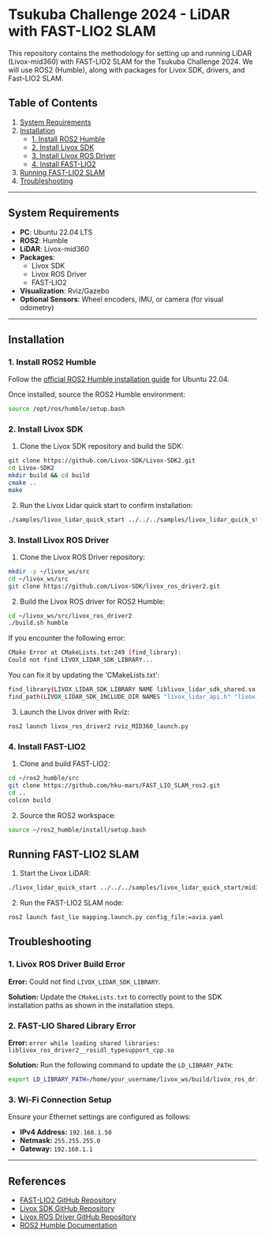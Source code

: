 # Tsukuba Challenge 2024 - LiDAR with FAST-LIO2 SLAM

This repository contains the methodology for setting up and running LiDAR (Livox-mid360) with FAST-LIO2 SLAM for the Tsukuba Challenge 2024. We will use ROS2 (Humble), along with packages for Livox SDK, drivers, and Fast-LIO2 SLAM.

## Table of Contents
1. [System Requirements](#system-requirements)
2. [Installation](#installation)
    - [1. Install ROS2 Humble](#install-ros2-humble)
    - [2. Install Livox SDK](#install-livox-sdk)
    - [3. Install Livox ROS Driver](#install-livox-ros-driver)
    - [4. Install FAST-LIO2](#install-fast-lio2)
3. [Running FAST-LIO2 SLAM](#running-fast-lio2-slam)
4. [Troubleshooting](#troubleshooting)

---

## System Requirements
- **PC**: Ubuntu 22.04 LTS
- **ROS2**: Humble
- **LiDAR**: Livox-mid360
- **Packages**:
  - Livox SDK
  - Livox ROS Driver
  - FAST-LIO2
- **Visualization**: Rviz/Gazebo
- **Optional Sensors**: Wheel encoders, IMU, or camera (for visual odometry)

---

## Installation

### 1. Install ROS2 Humble
Follow the [official ROS2 Humble installation guide](https://docs.ros.org/en/humble/Installation.html) for Ubuntu 22.04.

Once installed, source the ROS2 Humble environment:

```bash
source /opt/ros/humble/setup.bash
 ```

### 2. Install Livox SDK
1. Clone the Livox SDK repository and build the SDK:

```bash
git clone https://github.com/Livox-SDK/Livox-SDK2.git
cd Livox-SDK2
mkdir build && cd build
cmake ..
make
 ```

2. Run the Livox Lidar quick start to confirm installation:

```bash
./samples/livox_lidar_quick_start ../../../samples/livox_lidar_quick_start/mid360_config.json
 ```

### 3. Install Livox ROS Driver

1. Clone the Livox ROS Driver repository:
  ```bash
mkdir -p ~/livox_ws/src
cd ~/livox_ws/src
git clone https://github.com/Livox-SDK/livox_ros_driver2.git
 ```

2. Build the Livox ROS driver for ROS2 Humble:

  ```bash
cd ~/livox_ws/src/livox_ros_driver2
./build.sh humble
 ```

If you encounter the following error:

  ```bash
CMake Error at CMakeLists.txt:249 (find_library): 
Could not find LIVOX_LIDAR_SDK_LIBRARY...
 ```

You can fix it by updating the 'CMakeLists.txt':
  ```bash
find_library(LIVOX_LIDAR_SDK_LIBRARY NAME liblivox_lidar_sdk_shared.so PATHS /home/your_username/Livox-SDK2/build/sdk_core REQUIRED)
find_path(LIVOX_LIDAR_SDK_INCLUDE_DIR NAMES "livox_lidar_api.h" "livox_lidar_def.h" PATHS /home/your_username/Livox-SDK2/include REQUIRED)
 ```

3. Launch the Livox driver with Rviz:
```bash
ros2 launch livox_ros_driver2 rviz_MID360_launch.py
 ```

### 4. Install FAST-LIO2
1. Clone and build FAST-LIO2:
```bash
cd ~/ros2_humble/src
git clone https://github.com/hku-mars/FAST_LIO_SLAM_ros2.git
cd ..
colcon build
 ```
2. Source the ROS2 workspace:
```bash
source ~/ros2_humble/install/setup.bash
 ```

## Running FAST-LIO2 SLAM
1. Start the Livox LiDAR:

  ```bash
./livox_lidar_quick_start ../../../samples/livox_lidar_quick_start/mid360_config.json
 ```

2. Run the FAST-LIO2 SLAM node:

  ```bash
ros2 launch fast_lio mapping.launch.py config_file:=avia.yaml
 ```
## Troubleshooting

### 1. **Livox ROS Driver Build Error**
   **Error:** Could not find `LIVOX_LIDAR_SDK_LIBRARY`.

   **Solution:** Update the `CMakeLists.txt` to correctly point to the SDK installation paths as shown in the installation steps.

### 2. **FAST-LIO Shared Library Error**
   **Error:** `error while loading shared libraries: liblivox_ros_driver2__rosidl_typesupport_cpp.so`

   **Solution:** Run the following command to update the `LD_LIBRARY_PATH`:

   ```bash
   export LD_LIBRARY_PATH=/home/your_username/livox_ws/build/livox_ros_driver2:$LD_LIBRARY_PATH
```

### 3. **Wi-Fi Connection Setup**
   Ensure your Ethernet settings are configured as follows:

   - **IPv4 Address:** `192.168.1.50`
   - **Netmask:** `255.255.255.0`
   - **Gateway:** `192.168.1.1`

---

## References

- [FAST-LIO2 GitHub Repository](https://github.com/rohrschacht/FAST_LIO_SLAM_ros2)
- [Livox SDK GitHub Repository](https://github.com/Livox-SDK)
- [Livox ROS Driver GitHub Repository](https://github.com/Livox-SDK/livox_ros_driver2)
- [ROS2 Humble Documentation](https://docs.ros.org/en/humble/)

